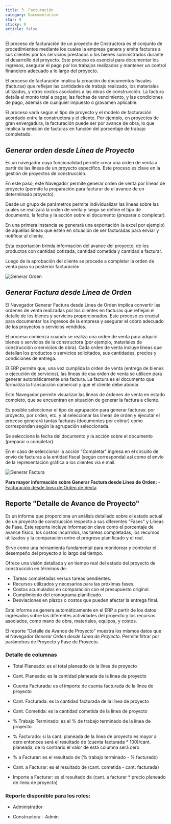 ```yaml
---
title: 3. Facturación
category: Documentation
star: 9
sticky: 9
article: false
---
```


El proceso de facturación de un proyecto de Cnstructora es el conjunto de procedimientos mediante los cuales la empresa genera y emite facturas a sus clientes por los servicios prestados o los bienes suministrados durante el desarrollo del proyecto. Este proceso es esencial para documentar los ingresos, asegurar el pago por los trabajos realizados y mantener un control financiero adecuado a lo largo del proyecto.

El proceso de facturación implica la creación de documentos fiscales (facturas) que reflejan las cantidades de trabajo realizado, los materiales utilizados, y otros costos asociados a las obras de construcción. La factura detalla el monto total a pagar, las fechas de vencimiento, y las condiciones de pago, además de cualquier impuesto o gravamen aplicable.

El proceso varía según el tipo de proyecto y el modelo de facturación acordado entre la constructora y el cliente. Por ejemplo, en proyectos de gran envergadura, la facturación puede ser por avance de obra, lo que implica la emisión de facturas en función del porcentaje de trabajo completado.

## *Generar orden desde Línea de Proyecto*

Es un navegador cuya funcionalidad permite crear una orden de venta a partir de las líneas de un proyecto específico. Este proceso es clave en la gestión de proyectos de construcción.

En este paso, este Navegador permite generar orden de venta por líneas de proyecto (permite la preparación para facturar de el avance de un determinado proyecto).

Desde un grupo de parámetros permite individualizar las líneas sobre las cuales se realizará la orden de venta y luego se define el tipo de documento, la fecha y la acción sobre el documento (preparar o completar).

En una primera instancia se generará una exportación (a excel por ejemplo) de aquellas líneas que estén en situación de ser facturadas para enviar y notificar al cliente.

Esta exportación brinda información del avance del proyecto, de los productos con cantidad cotizada, cantidad cometida y cantidad a facturar.

Luego de la aprobación del cliente se procede a completar la orden de venta para su posterior facturación.

![Generar Orden](/assets/img/docs/construction-management/com-image6.png)

## *Generar Factura desde Línea de Orden*

El Navegador Generar Factura desde Línea de Orden implica convertir las órdenes de venta realizadas por los clientes en facturas que reflejan el detalle de los bienes y servicios proporcionados. Este proceso es crucial para documentar los ingresos de la empresa y asegurar el cobro adecuado de los proyectos o servicios vendidos.

El proceso comienza cuando se realiza una orden de venta para adquirir bienes o servicios de la constructora (por ejemplo, materiales de construcción o servicios de obra). Cada orden de venta incluye líneas que detallan los productos o servicios solicitados, sus cantidades, precios y condiciones de entrega.

El ERP permite que, una vez cumplida la orden de venta (entrega de bienes o ejecución de servicios), las líneas de esa orden de venta se utilicen para generar automáticamente una factura. La factura es el documento que formaliza la transacción comercial y que el cliente debe abonar.

Este Navegador permite visualizar las líneas de órdenes de venta en estado completo, que se encuentran en situación de generar la factura a cliente.

Es posible seleccionar el tipo de agrupación para generar facturas: por proyecto, por orden, etc. y al seleccionar las líneas de orden y ejecutar el proceso generará tantas facturas (documentos por cobrar) como correspondan según la agrupación seleccionada.

Se selecciona la fecha del documento y la acción sobre el documento (preparar o completar).

En el caso de seleccionar la acción "Completar" ingresa en el circuito de envío de facturas a la entidad fiscal (según corresponda) así como el envío de la representación gráfica a los clientes vía e mail.

![Generar Factura](/assets/img/docs/construction-management/com-image7.png)

**Para mayor información sobre Generar Factura desde Línea de Orden:** - [Facturación desde línea de Orden de Venta](../sales-management/receivable-document/billing-from-orderline)

## Reporte "Detalle de Avance de Proyecto"

Es un informe que proporciona un análisis detallado sobre el estado actual de un proyecto de construcción respecto a sus diferentes "Fases" y Líneas de Fase. Este reporte incluye información clave como el porcentaje de avance físico, los costos incurridos, las tareas completadas, los recursos utilizados y la comparación entre el progreso planificado y el real. 

Sirve como una herramienta fundamental para monitorear y controlar el desempeño del proyecto a lo largo del tiempo.

Ofrece una visión detallada y en tiempo real del estado del proyecto de construcción en términos de:

* Tareas completadas versus tareas pendientes.
* Recursos utilizados y necesarios para las próximas fases.
* Costos acumulados en comparación con el presupuesto original.
* Cumplimiento del cronograma planificado.
* Desviaciones en plazos o costos que pueden afectar la entrega final.

Este informe se genera automáticamente en el ERP a partir de los datos ingresados sobre las diferentes actividades del proyecto y los recursos asociados, como mano de obra, materiales, equipos, y costos.

El reporte "Detalle de Avance de Proyecto" muestra los mismos datos que el Navegador *Generar Orden desde Línea de Proyecto*.
Permite filtrar por parámetros de Proyecto y Fase de Proyecto.

### Detalle de columnas

- Total Planeado: es el total planeado de la línea de proyecto

- Cant. Planeada: es la cantidad planeada de la línea de proyecto

- Cuenta Facturada: es el importe de cuenta facturada de la línea de proyecto

- Cant. Facturada: es la cantidad facturada de la línea de proyecto

- Cant. Cometida: es la cantidad cometida de la línea de proyecto

- % Trabajo Terminado: es el % de trabajo terminado de la línea de proyecto

- % Facturado: si la cant. planeada de la línea de proyecto es mayor a cero entonces será el resultado de (cuenta facturada * 100)/cant. planeada, de lo contrario el valor de esta columna será cero

- % a Facturar: es el resultado de (% trabajo terminado - % facturado)

- Cant. a Facturar: es el resultado de (cant. cometida - cant. facturada)

- Importe a Facturar: es el resultado de (cant. a facturar * precio planeado de línea de proyecto)

### Reporte disponible para los roles:

* Administrador

* Constructora - Admin